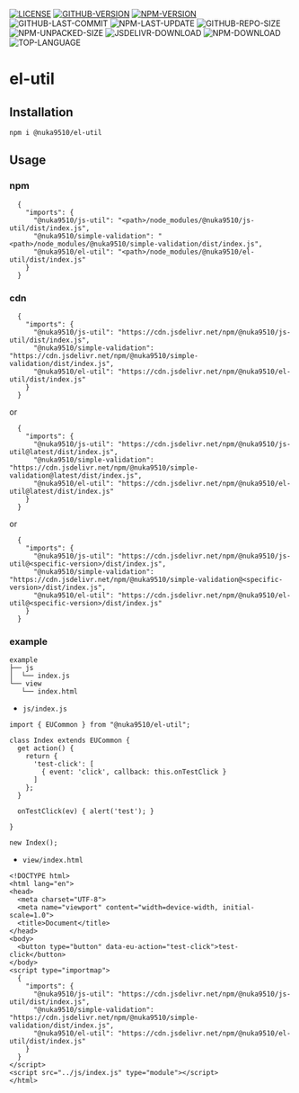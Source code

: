 [![LICENSE][license]][license-url]
[![GITHUB-VERSION][github-version]][github-version-url]
[![NPM-VERSION][npm-version]][npm-version-url]
![GITHUB-LAST-COMMIT][github-last-commit]
![NPM-LAST-UPDATE][npm-last-update]
![GITHUB-REPO-SIZE][github-repo-size]
![NPM-UNPACKED-SIZE][npm-unpacked-size]
![JSDELIVR-DOWNLOAD][jsdelivr-download]
![NPM-DOWNLOAD][npm-download]
![TOP-LANGUAGE][top-language]

[license]: https://img.shields.io/npm/l/%40nuka9510%2Fel-util
[license-url]: https://github.com/nuka9510/el-util/blob/main/LICENSE

[github-version]: https://img.shields.io/github/package-json/v/nuka9510/el-util?logo=github
[github-version-url]: https://github.com/nuka9510/el-util

[npm-version]: https://img.shields.io/npm/v/%40nuka9510%2Fel-util?logo=npm
[npm-version-url]: https://www.npmjs.com/package/@nuka9510/el-util

[github-last-commit]: https://img.shields.io/github/last-commit/nuka9510/el-util?logo=github

[npm-last-update]: https://img.shields.io/npm/last-update/%40nuka9510%2Fel-util?logo=npm

[github-repo-size]: https://img.shields.io/github/repo-size/nuka9510/el-util?logo=github

[npm-unpacked-size]: https://img.shields.io/npm/unpacked-size/%40nuka9510%2Fel-util?logo=npm

[jsdelivr-download]: https://img.shields.io/jsdelivr/npm/hm/%40nuka9510/el-util?logo=jsdelivr

[npm-download]: https://img.shields.io/npm/dm/%40nuka9510%2Fel-util?logo=npm

[top-language]: https://img.shields.io/github/languages/top/nuka9510/el-util

# el-util
## Installation
```
npm i @nuka9510/el-util
```
## Usage
### npm
```
  {
    "imports": {
      "@nuka9510/js-util": "<path>/node_modules/@nuka9510/js-util/dist/index.js",
      "@nuka9510/simple-validation": "<path>/node_modules/@nuka9510/simple-validation/dist/index.js",
      "@nuka9510/el-util": "<path>/node_modules/@nuka9510/el-util/dist/index.js"
    }
  }
```
### cdn
```
  {
    "imports": {
      "@nuka9510/js-util": "https://cdn.jsdelivr.net/npm/@nuka9510/js-util/dist/index.js",
      "@nuka9510/simple-validation": "https://cdn.jsdelivr.net/npm/@nuka9510/simple-validation/dist/index.js",
      "@nuka9510/el-util": "https://cdn.jsdelivr.net/npm/@nuka9510/el-util/dist/index.js"
    }
  }
```
or
```
  {
    "imports": {
      "@nuka9510/js-util": "https://cdn.jsdelivr.net/npm/@nuka9510/js-util@latest/dist/index.js",
      "@nuka9510/simple-validation": "https://cdn.jsdelivr.net/npm/@nuka9510/simple-validation@latest/dist/index.js",
      "@nuka9510/el-util": "https://cdn.jsdelivr.net/npm/@nuka9510/el-util@latest/dist/index.js"
    }
  }
```
or
```
  {
    "imports": {
      "@nuka9510/js-util": "https://cdn.jsdelivr.net/npm/@nuka9510/js-util@<specific-version>/dist/index.js",
      "@nuka9510/simple-validation": "https://cdn.jsdelivr.net/npm/@nuka9510/simple-validation@<specific-version>/dist/index.js",
      "@nuka9510/el-util": "https://cdn.jsdelivr.net/npm/@nuka9510/el-util@<specific-version>/dist/index.js"
    }
  }
```
### example
```
example
├── js
│  └── index.js
└── view
   └── index.html
```
- `js/index.js`
```
import { EUCommon } from "@nuka9510/el-util";

class Index extends EUCommon {
  get action() {
    return {
      'test-click': [
        { event: 'click', callback: this.onTestClick }
      ]
    };
  }

  onTestClick(ev) { alert('test'); }

}

new Index();
```
- `view/index.html`
```
<!DOCTYPE html>
<html lang="en">
<head>
  <meta charset="UTF-8">
  <meta name="viewport" content="width=device-width, initial-scale=1.0">
  <title>Document</title>
</head>
<body>
  <button type="button" data-eu-action="test-click">test-click</button>
</body>
<script type="importmap">
  {
    "imports": {
      "@nuka9510/js-util": "https://cdn.jsdelivr.net/npm/@nuka9510/js-util/dist/index.js",
      "@nuka9510/simple-validation": "https://cdn.jsdelivr.net/npm/@nuka9510/simple-validation/dist/index.js",
      "@nuka9510/el-util": "https://cdn.jsdelivr.net/npm/@nuka9510/el-util/dist/index.js"
    }
  }
</script>
<script src="../js/index.js" type="module"></script>
</html>
```
